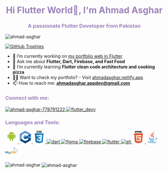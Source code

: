 <h1 align="center" style="color:#9d83b9;">Hi Flutter World👋, I'm Ahmad Asghar</h1> 
<h3 align="center" style="color:#9d83b9;">A passionate Flutter Developer from Pakistan</h3>

<p align="left">
  <img src="https://komarev.com/ghpvc/?username=ahmad-asghar&label=Profile%20views&color=9d83b9&style=flat" alt="ahmad-asghar" />
</p>

<p align="left">
  <a href="https://github.com/ryo-ma/github-profile-trophy">
    <img src="https://github-profile-trophy.vercel.app/?username=ahmad-asghar&theme=onestar&no-frame=true&column=5&title=Stars,Repositories,Commits,Followers,Experience" alt="GitHub Trophies" />
  </a>
</p>

- 🔭 I’m currently working on [my portfolio web in Flutter](https://ahmadasghar.netlify.app)
- 💬 Ask me about **Flutter, Dart, Firebase, and Fast Food**
- 🌱 I’m currently learning **Flutter clean code architecture and cooking pizza**
- 👨‍💻 Want to check my portfolio? - Visit [ahmadasghar.netlify.app](https://ahmadasghar.netlify.app)
- 📫 How to reach me: **ahmadasghar.appdev@gmail.com**

<h3 align="left" style="color:#9d83b9;">Connect with me:</h3>
<p align="left">
  <a href="https://linkedin.com/in/ahmad-asghar-778791222" target="blank">
    <img align="center" src="https://raw.githubusercontent.com/rahuldkjain/github-profile-readme-generator/master/src/images/icons/Social/linked-in-alt.svg" alt="ahmad-asghar-778791222" height="30" width="40" />
  </a>
  <a href="https://instagram.com/flutter_devv" target="blank">
    <img align="center" src="https://raw.githubusercontent.com/rahuldkjain/github-profile-readme-generator/master/src/images/icons/Social/instagram.svg" alt="flutter_devv" height="30" width="40" />
  </a>
</p>

<h3 align="left" style="color:#9d83b9;">Languages and Tools:</h3>
<p align="left">
  <a href="https://developer.android.com" target="_blank" rel="noreferrer">
    <img src="https://raw.githubusercontent.com/devicons/devicon/master/icons/android/android-original-wordmark.svg" alt="android" width="40" height="40"/>
  </a>
  <a href="https://www.w3schools.com/cpp/" target="_blank" rel="noreferrer">
    <img src="https://raw.githubusercontent.com/devicons/devicon/master/icons/cplusplus/cplusplus-original.svg" alt="cplusplus" width="40" height="40"/>
  </a>
  <a href="https://www.w3schools.com/css/" target="_blank" rel="noreferrer">
    <img src="https://raw.githubusercontent.com/devicons/devicon/master/icons/css3/css3-original-wordmark.svg" alt="css3" width="40" height="40"/>
  </a>
  <a href="https://dart.dev" target="_blank" rel="noreferrer">
    <img src="https://www.vectorlogo.zone/logos/dartlang/dartlang-icon.svg" alt="dart" width="40" height="40"/>
  </a>
  <a href="https://www.figma.com/" target="_blank" rel="noreferrer">
    <img src="https://www.vectorlogo.zone/logos/figma/figma-icon.svg" alt="figma" width="40" height="40"/>
  </a>
  <a href="https://firebase.google.com/" target="_blank" rel="noreferrer">
    <img src="https://www.vectorlogo.zone/logos/firebase/firebase-icon.svg" alt="firebase" width="40" height="40"/>
  </a>
  <a href="https://flutter.dev" target="_blank" rel="noreferrer">
    <img src="https://www.vectorlogo.zone/logos/flutterio/flutterio-icon.svg" alt="flutter" width="40" height="40"/>
  </a>
  <a href="https://git-scm.com/" target="_blank" rel="noreferrer">
    <img src="https://www.vectorlogo.zone/logos/git-scm/git-scm-icon.svg" alt="git" width="40" height="40"/>
  </a>
  <a href="https://www.w3.org/html/" target="_blank" rel="noreferrer">
    <img src="https://raw.githubusercontent.com/devicons/devicon/master/icons/html5/html5-original-wordmark.svg" alt="html5" width="40" height="40"/>
  </a>
  <a href="https://www.java.com" target="_blank" rel="noreferrer">
    <img src="https://raw.githubusercontent.com/devicons/devicon/master/icons/java/java-original.svg" alt="java" width="40" height="40"/>
  </a>
  <a href="https://www.mysql.com/" target="_blank" rel="noreferrer">
    <img src="https://raw.githubusercontent.com/devicons/devicon/master/icons/mysql/mysql-original-wordmark.svg" alt="mysql" width="40" height="40"/>
  </a>
</p>

<p><img align="left" src="https://github-readme-stats.vercel.app/api/top-langs?username=ahmad-asghar&show_icons=true&locale=en&layout=compact&theme=9d83b9" alt="ahmad-asghar" /></p>

<p>&nbsp;<img align="center" src="https://github-readme-stats.vercel.app/api?username=ahmad-asghar&show_icons=true&locale=en&theme=9d83b9" alt="ahmad-asghar" /></p>
